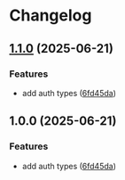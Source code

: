 # Changelog

## [1.1.0](https://github.com/peeranat-dan/firebase-helpers/compare/v1.0.0...v1.1.0) (2025-06-21)


### Features

* add auth types ([6fd45da](https://github.com/peeranat-dan/firebase-helpers/commit/6fd45daa35591d3c87ca2d0b4b20bc61df789388))

## 1.0.0 (2025-06-21)


### Features

* add auth types ([6fd45da](https://github.com/peeranat-dan/firebase-helpers/commit/6fd45daa35591d3c87ca2d0b4b20bc61df789388))

